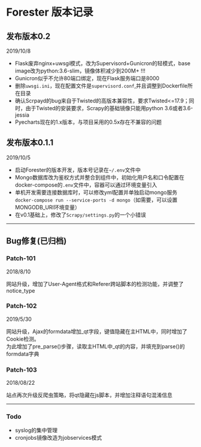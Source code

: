 # Forester 版本记录

## 发布版本0.2

2019/10/8

- Flask废弃nginx+uwsgi模式，改为Supervisord+Gunicron的轻模式，base image改为python:3.6-slim，镜像体积减少到200M+ !!!
- Gunicron似乎不允许80端口绑定，现在Flask服务端口是8000
- 删除`uwsgi.ini`，现在配置文件是`supervisord.conf`,并且调整到Dockerfile所在目录
- 确认Scrpayd的bug来自于Twisted的高版本兼容性，要求Twisted<=17.9；同时，由于Twisted的安装要求，Scrapy的基础镜像只能用python 3.6或者3.6-jessia
- Pyecharts现在的1.x版本，与项目采用的0.5x存在不兼容的问题

## 发布版本0.1.1

2019/10/5

- 启动Forester的版本开发，版本号记录在`~/.env`文件中
- Mongo数据库改为鉴权方式并整合到组件中，初始化用户名和口令配置在docker-compose的`.env`文件中，容器可以通过环境变量引入
- 单机开发需要连接数据库时，可以修改yml配置并单独启动mongo服务`docker-compose run --service-ports -d mongo`（如需要，可以设置MONGODB_URI环境变量）
- 在v0.1基础上，修改了`Scrapy/settings.py`的一个小错误

---

## Bug修复(已归档)

### Patch-101

2018/8/10

网站升级，增加了User-Agent格式和Referer跨站脚本的检测功能，并调整了notice_type
  
### Patch-102

2019/5/30

网站升级，Ajax的formdata增加_qt字段，键值隐藏在主HTML中，同时增加了Cookie检测。  
为此增加了pre_parse()步骤，读取主HTML中_qt的内容，并填充到parse()的formdata字典

### Patch-103

2018/08/22

站点再次升级反爬虫策略，将qt隐藏在js脚本，并增加注释语句混淆信息

---

### Todo

- syslog的集中管理
- cronjobs镜像改造为jobservices模式